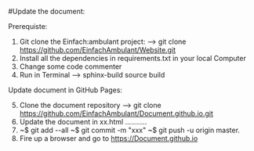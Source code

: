 #Update the document:

Prerequiste:
1. Git clone the Einfach:ambulant project:
   --> git clone https://github.com/EinfachAmbulant/Website.git
2. Install all the dependencies in requirements.txt in your local Computer
3. Change some code commenter
4. Run in Terminal
   --> sphinx-build source build

Update document in GitHub Pages:

5. Clone the document repository
   --> git clone https://github.com/EinfachAmbulant/Document.github.io.git
6. Update the document in xx.html
...........
7. ~$ git add --all
   ~$ git commit -m "xxx"
   ~$ git push -u origin master.
8. Fire up a browser and go to https://Document.github.io
